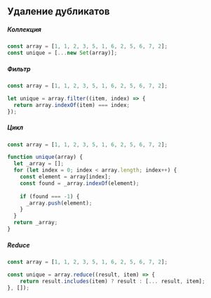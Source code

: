 ## Удаление дубликатов

##### Коллекция

```js
const array = [1, 1, 2, 3, 5, 1, 6, 2, 5, 6, 7, 2];
const unique = [...new Set(array)];
```



##### Фильтр

```js
const array = [1, 1, 2, 3, 5, 1, 6, 2, 5, 6, 7, 2];

let unique = array.filter((item, index) => {
  return array.indexOf(item) === index;
});
```



##### Цикл

```js
const array = [1, 1, 2, 3, 5, 1, 6, 2, 5, 6, 7, 2];

function unique(array) {
  let _array = [];
  for (let index = 0; index < array.length; index++) {
    const element = array[index];
    const found = _array.indexOf(element);
      
    if (found === -1) {
      _array.push(element);
    }
  }
  return _array;
}
```



##### Reduce

```js
const array = [1, 1, 2, 3, 5, 1, 6, 2, 5, 6, 7, 2];

const unique = array.reduce((result, item) => {
    return result.includes(item) ? result : [... result, item];
}, []);
```






